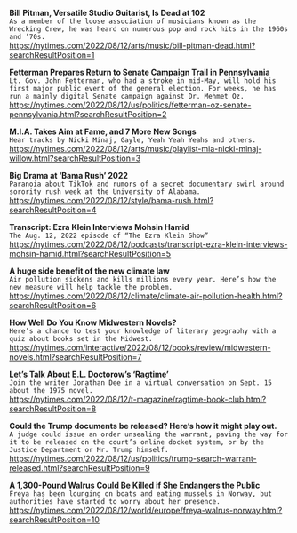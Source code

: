 **Bill Pitman, Versatile Studio Guitarist, Is Dead at 102**\
`As a member of the loose association of musicians known as the Wrecking Crew, he was heard on numerous pop and rock hits in the 1960s and ’70s.`\
https://nytimes.com/2022/08/12/arts/music/bill-pitman-dead.html?searchResultPosition=1

**Fetterman Prepares Return to Senate Campaign Trail in Pennsylvania**\
`Lt. Gov. John Fetterman, who had a stroke in mid-May, will hold his first major public event of the general election. For weeks, he has run a mainly digital Senate campaign against Dr. Mehmet Oz.`\
https://nytimes.com/2022/08/12/us/politics/fetterman-oz-senate-pennsylvania.html?searchResultPosition=2

**M.I.A. Takes Aim at Fame, and 7 More New Songs**\
`Hear tracks by Nicki Minaj, Gayle, Yeah Yeah Yeahs and others.`\
https://nytimes.com/2022/08/12/arts/music/playlist-mia-nicki-minaj-willow.html?searchResultPosition=3

**Big Drama at ‘Bama Rush’ 2022**\
`Paranoia about TikTok and rumors of a secret documentary swirl around sorority rush week at the University of Alabama.`\
https://nytimes.com/2022/08/12/style/bama-rush.html?searchResultPosition=4

**Transcript: Ezra Klein Interviews Mohsin Hamid**\
`The Aug. 12, 2022 episode of “The Ezra Klein Show”`\
https://nytimes.com/2022/08/12/podcasts/transcript-ezra-klein-interviews-mohsin-hamid.html?searchResultPosition=5

**A huge side benefit of the new climate law**\
`Air pollution sickens and kills millions every year. Here’s how the new measure will help tackle the problem.`\
https://nytimes.com/2022/08/12/climate/climate-air-pollution-health.html?searchResultPosition=6

**How Well Do You Know Midwestern Novels?**\
`Here’s a chance to test your knowledge of literary geography with a quiz about books set in the Midwest.`\
https://nytimes.com/interactive/2022/08/12/books/review/midwestern-novels.html?searchResultPosition=7

**Let’s Talk About E.L. Doctorow’s ‘Ragtime’**\
`Join the writer Jonathan Dee in a virtual conversation on Sept. 15 about the 1975 novel.`\
https://nytimes.com/2022/08/12/t-magazine/ragtime-book-club.html?searchResultPosition=8

**Could the Trump documents be released? Here’s how it might play out.**\
`A judge could issue an order unsealing the warrant, paving the way for it to be released on the court’s online docket system, or by the Justice Department or Mr. Trump himself.`\
https://nytimes.com/2022/08/12/us/politics/trump-search-warrant-released.html?searchResultPosition=9

**A 1,300-Pound Walrus Could Be Killed if She Endangers the Public**\
`Freya has been lounging on boats and eating mussels in Norway, but authorities have started to worry about her presence.`\
https://nytimes.com/2022/08/12/world/europe/freya-walrus-norway.html?searchResultPosition=10

